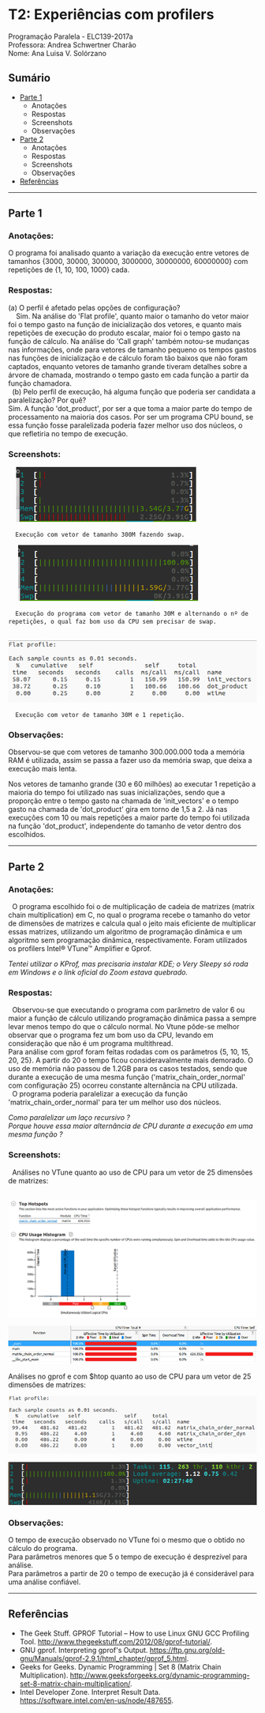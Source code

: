 # T2: Experiências com profilers
Programação Paralela - ELC139-2017a\
Professora: Andrea Schwertner Charão\
Nome: Ana Luisa V. Solórzano

## Sumário

  * [Parte 1](#parte-1)
    * Anotações
    * Respostas
    * Screenshots
    * Observações
  * [Parte 2](#parte-2)
    * Anotações
    * Respostas
    * Screenshots
    * Observações
  * [Referências](#referências)

----

## Parte 1 
   ### Anotações:
   O programa foi analisado quanto a variação da execução entre vetores de tamanhos {3000, 30000, 300000, 3000000, 30000000, 60000000} com repetições de {1, 10, 100, 1000} cada. 
   ### Respostas:
   (a) O perfil é afetado pelas opções de configuração?\
      Sim. Na análise do 'Flat profile', quanto maior o tamanho do vetor maior foi o tempo gasto na função de inicialização dos vetores, e quanto mais repetições de execução do produto escalar, maior foi o tempo gasto na função de cálculo. Na análise do 'Call graph' também notou-se mudanças nas informações, onde para vetores de tamanho pequeno os tempos gastos nas funções de inicialização e de cálculo foram tão baixos que não foram captados, enquanto vetores de tamanho grande tiveram detalhes sobre a árvore de chamada, mostrando o tempo gasto em cada função a partir da função chamadora.\
   (b) Pelo perfil de execução, há alguma função que poderia ser candidata a paralelização? Por quê?\
       Sim. A função 'dot_product', por ser a que toma a maior parte do tempo de processamento na maioria dos casos. Por ser um programa CPU bound, se essa função fosse paralelizada poderia fazer melhor uso dos núcleos, o que refletiria no tempo de execução. 
   ### Screenshots:
      ![swap](dotprod_seq/screenshots/swap.png?raw=true "swap")
      
      Execução com vetor de tamanho 300M fazendo swap.
      
      ![30M](dotprod_seq/screenshots/30M.png?raw=true "30M vector size")
      
      Execução do programa com vetor de tamanho 30M e alternando o nº de repetições, o qual faz bom uso da CPU sem precisar de swap.
      
      ![30Mgprof](dotprod_seq/screenshots/30M1exec.png?raw=true "30M vector size - gprofile screenshot")
      
      Execução com vetor de tamanho 30M e 1 repetição.
   ### Observações:
   Observou-se que com vetores de tamanho  300.000.000 toda a memória RAM é utilizada, assim se passa a fazer uso da memória swap, que deixa a execução mais lenta. 
   
   Nos vetores de tamanho grande (30 e 60 milhões) ao executar 1 repetição a maioria do tempo foi utilizado nas suas inicializações, sendo que a proporção entre o tempo gasto na chamada de 'init_vectors' e o tempo gasto na chamada de 'dot_product' gira em torno de 1,5 a 2. Já nas execuções com 10 ou mais repetições a maior parte do tempo foi utilizada na função 'dot_product', independente do tamanho de vetor dentro dos escolhidos.
   
----

## Parte 2
   ### Anotações:
   O programa escolhido foi o de multiplicação de cadeia de matrizes (matrix chain multiplication) em C, no qual o programa recebe o tamanho do vetor de dimensões de matrizes e calcula qual o jeito mais eficiente de multiplicar essas matrizes, utilizando um algoritmo de programação dinâmica e um algoritmo sem programação dinâmica, respectivamente. Foram utilizados os profilers Intel® VTune™ Amplifier e Gprof.
   
  *Tentei utilizar o KProf, mas precisaria instalar KDE; o Very Sleepy só roda em Windows e o link oficial do Zoom estava quebrado.* 
  
   ### Respostas:
   Observou-se que executando o programa com parâmetro de valor 6 ou maior a função de cálculo utilizando programação dinâmica passa a sempre levar menos tempo do que o cálculo normal. No Vtune pôde-se melhor observar que o programa fez um bom uso da CPU, levando em consideração que não é um programa multithread.\
      Para análise com gprof foram feitas rodadas com os parâmetros {5, 10, 15, 20, 25}. A partir do 20 o tempo ficou consideravalmente mais demorado. O uso de memória não passou de 1.2GB para os casos testados, sendo que durante a execução de uma mesma função ('matrix_chain_order_normal' com configuração 25) ocorreu constante alternância na CPU utilizada.\
   O programa poderia paralelizar a execução da função 'matrix_chain_order_normal' para ter um melhor uso dos núcleos.
   
   *Como paralelizar um laço recursivo ?*\
   *Porque houve essa maior alternância de CPU durante a execução em uma mesma função ?*
   ### Screenshots:
   Análises no VTune quanto ao uso de CPU para um vetor de 25 dimensões de matrizes:
   
   ![vtune1](mult_cadeia_mat/screenshots/input25.png?raw=true "vtune -  input 25")
   
   ![vtune2](mult_cadeia_mat/screenshots/input25_2.png?raw=true "vtune - input 25")
   
   Análises no gprof e com $htop quanto ao uso de CPU para um vetor de 25 dimensões de matrizes:
   
   ![gprof](mult_cadeia_mat/screenshots/input25gprof.png?raw=true "gprof - input 25")
   
   ![htop](mult_cadeia_mat/screenshots/input25calc.png?raw=true)
      
   ### Observações:
   O tempo de execução observado no VTune foi o mesmo que o obtido no cálculo do programa.\
   Para parâmetros menores que 5 o tempo de execução é desprezível para análise.\
   Para parâmetros a partir de 20 o tempo de execução já é considerável para uma análise confiável.
   
----

## Referências
- The Geek Stuff. GPROF Tutorial – How to use Linux GNU GCC Profiling Tool. http://www.thegeekstuff.com/2012/08/gprof-tutorial/.
- GNU gprof. Interpreting gprof's Output. https://ftp.gnu.org/old-gnu/Manuals/gprof-2.9.1/html_chapter/gprof_5.html.
- Geeks for Geeks. Dynamic Programming | Set 8 (Matrix Chain Multiplication). http://www.geeksforgeeks.org/dynamic-programming-set-8-matrix-chain-multiplication/.
- Intel Developer Zone. Interpret Result Data. https://software.intel.com/en-us/node/487655.
